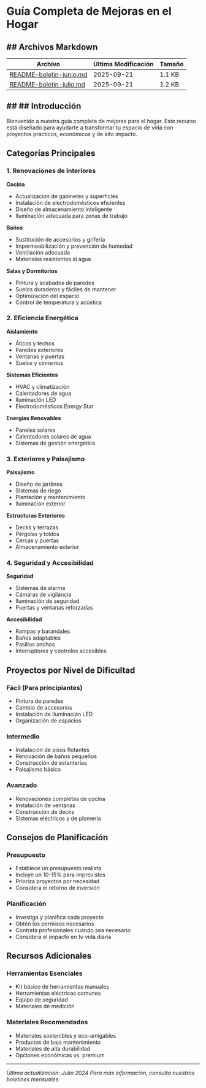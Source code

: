 # Guía Completa de Mejoras en el Hogar

## ## Archivos Markdown

| Archivo | Última Modificación | Tamaño |
|---------|---------------------|--------|
| [README-boletin-junio.md](README-boletin-junio.md) | 2025-09-21 | 1.1 KB |
| [README-boletin-julio.md](README-boletin-julio.md) | 2025-09-21 | 1.2 KB |


## ## ## Introducción

Bienvenido a nuestra guía completa de mejoras para el hogar. Este recurso está diseñado para ayudarte a transformar tu espacio de vida con proyectos prácticos, económicos y de alto impacto.

## Categorías Principales

### 1. Renovaciones de Interiores

**Cocina**
- Actualización de gabinetes y superficies
- Instalación de electrodomésticos eficientes
- Diseño de almacenamiento inteligente
- Iluminación adecuada para zonas de trabajo

**Baños**
- Sustitución de accesorios y grifería
- Impermeabilización y prevención de humedad
- Ventilación adecuada
- Materiales resistentes al agua

**Salas y Dormitorios**
- Pintura y acabados de paredes
- Suelos duraderos y fáciles de mantener
- Optimización del espacio
- Control de temperatura y acústica

### 2. Eficiencia Energética

**Aislamiento**
- Áticos y techos
- Paredes exteriores
- Ventanas y puertas
- Suelos y cimientos

**Sistemas Eficientes**
- HVAC y climatización
- Calentadores de agua
- Iluminación LED
- Electrodomésticos Energy Star

**Energías Renovables**
- Paneles solares
- Calentadores solares de agua
- Sistemas de gestión energética

### 3. Exteriores y Paisajismo

**Paisajismo**
- Diseño de jardines
- Sistemas de riego
- Plantación y mantenimiento
- Iluminación exterior

**Estructuras Exteriores**
- Decks y terrazas
- Pérgolas y toldos
- Cercas y puertas
- Almacenamiento exterior

### 4. Seguridad y Accesibilidad

**Seguridad**
- Sistemas de alarma
- Cámaras de vigilancia
- Iluminación de seguridad
- Puertas y ventanas reforzadas

**Accesibilidad**
- Rampas y barandales
- Baños adaptables
- Pasillos anchos
- Interruptores y controles accesibles

## Proyectos por Nivel de Dificultad

### Fácil (Para principiantes)
- Pintura de paredes
- Cambio de accesorios
- Instalación de iluminación LED
- Organización de espacios

### Intermedio
- Instalación de pisos flotantes
- Renovación de baños pequeños
- Construcción de estanterías
- Paisajismo básico

### Avanzado
- Renovaciones completas de cocina
- Instalación de ventanas
- Construcción de decks
- Sistemas eléctricos y de plomería

## Consejos de Planificación

### Presupuesto
- Establece un presupuesto realista
- Incluye un 10-15% para imprevistos
- Prioriza proyectos por necesidad
- Considera el retorno de inversión

### Planificación
- Investiga y planifica cada proyecto
- Obtén los permisos necesarios
- Contrata profesionales cuando sea necesario
- Considera el impacto en tu vida diaria

## Recursos Adicionales

### Herramientas Esenciales
- Kit básico de herramientas manuales
- Herramientas eléctricas comunes
- Equipo de seguridad
- Materiales de medición

### Materiales Recomendados
- Materiales sostenibles y eco-amigables
- Productos de bajo mantenimiento
- Materiales de alta durabilidad
- Opciones económicas vs. premium

---

*Última actualización: Julio 2024*
*Para más información, consulta nuestros boletines mensuales*
